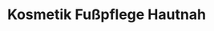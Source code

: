 ---
title: "Kosmetik Fußpflege Hautnah"
url: /wennigsen-deister/kosmetik-fusspflege-hautnah/
shop: Kosmetik
---